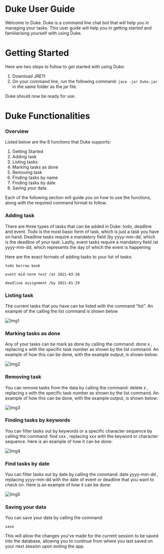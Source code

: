 # Duke User Guide
Welcome to Duke. Duke is a command line chat bot that will help you in managing your tasks. This user guide will help you in getting started and familiarising yourself with using Duke.

# Getting Started
Here are two steps to follow to get started with using Duke:
1. Download JRE11
2. On your command line, run the following command: `java -jar Duke.jar` in the same folder as the jar file.

Duke should now be ready for use.
# Duke Functionalities

### Overview
Listed below are the 8 functions that Duke supports:

1. Getting Started
2. Adding task
3. Listing tasks
4. Marking tasks as done
5. Removing task
6. Finding tasks by name
7. Finding tasks by date
8. Saving your data

Each of the following section will guide you on how to use the functions, along with the required command format to follow.

### Adding task
There are three types of tasks that can be added in Duke: todo, deadline and event. Todo is the most basic form of task, which is just a task you have on hand. Deadline tasks require a mandatory field /by yyyy-mm-dd, which is the deadline of your task. Lastly, event tasks require a mandatory field /at yyyy-mm-dd, which represents the day of which the event is happening

Here are the exact formats of adding tasks to your list of tasks:

`todo borrow book`

`event mid-term test /at 2021-03-20`

`deadline assignment /by 2021-01-29`


### Listing task
The current tasks that you have can be listed with the command “list”. An example of the calling the list command is shown below

![Img1](https://github.com/bryanwhl/ip/tree/master/docs/screenshots/img1.png)

### Marking tasks as done
Any of your tasks can be mark as done by calling the command: done x , replacing x with the specific task number as shown by the list command. An example of how this can be done, with the example output, is shown below:

![Img2](https://github.com/bryanwhl/ip/tree/master/docs/screenshots/img2.png)

### Removing task
You can remove tasks from the data by calling the command: delete x , replacing x with the specific task number as shown by the list command. An example of how this can be done, with the example output, is shown below:

![Img3](https://github.com/bryanwhl/ip/tree/master/docs/screenshots/img3.png)

### Finding tasks by keywords
You can filter tasks out by keywords or a specific character sequence by calling the command: find xxx , replacing xxx with the keyword or character sequence. Here is an example of how it can be done:

![Img4](https://github.com/bryanwhl/ip/tree/master/docs/screenshots/img4.png)

### Find tasks by date
You can filter tasks out by date by calling the command: date yyyy-mm-dd , replacing yyyy-mm-dd with the date of event or deadline that you want to check on. Here is an example of how it can be done:

![Img5](https://github.com/bryanwhl/ip/tree/master/docs/screenshots/img5.png)

### Saving your data
You can save your data by calling the command: 

`save`

This will allow the changes you’ve made for the current session to be saved into the database, allowing you to continue from where you last saved on your next session upon exiting the app.